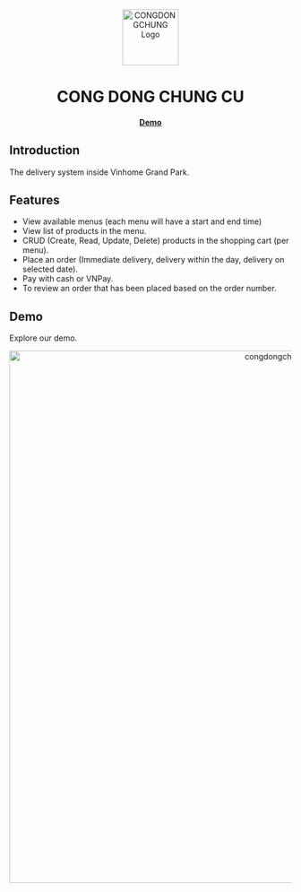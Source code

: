<p>&nbsp;&nbsp;&nbsp;&nbsp;&nbsp;&nbsp;</p>
<p align="center">
<img width="100" height="100" alt="CONGDONGCHUNG Logo" src="https://foodd-delivery.netlify.app/images/logo.jpg"/>
</p>
<p align="center">
  <h1 align="center">CONG DONG CHUNG CU</h1>
</p>
<h4 align="center">
    <a href="https://foodd-delivery.netlify.app">Demo</a>
</h4>

## Introduction

The delivery system inside Vinhome Grand Park.

## Features
- View available menus (each menu will have a start and end time)
- View list of products in the menu.
- CRUD (Create, Read, Update, Delete) products in the shopping cart (per menu).
- Place an order (Immediate delivery, delivery within the day, delivery on selected date).
- Pay with cash or VNPay.
- To review an order that has been placed based on the order number. 


## Demo

Explore our demo.

<p align="center">
<img alt="congdongchungcu" width="950" src="https://firebasestorage.googleapis.com/v0/b/deliveryfood-9c436.appspot.com/o/homepage.png?alt=media&token=dc8fa657-b905-47d4-a201-0e87f2882723"/>
</p>

